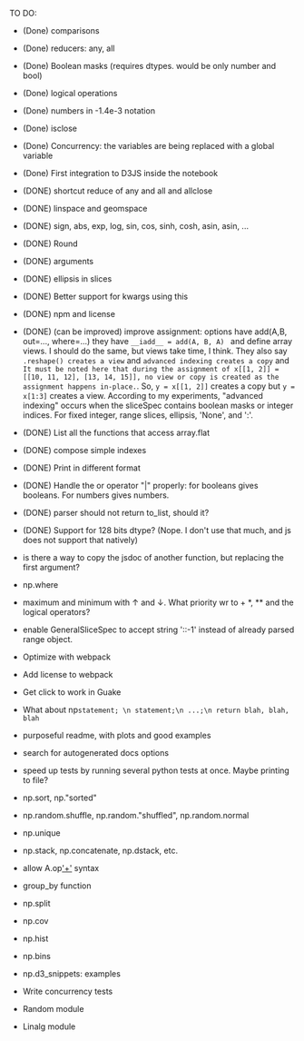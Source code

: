 


TO DO:

- (Done) comparisons
- (Done) reducers: any, all
- (Done) Boolean masks (requires dtypes. would be only number and bool)
- (Done) logical operations
- (Done) numbers in -1.4e-3 notation
- (Done) isclose
- (Done) Concurrency: the variables are being replaced with a global variable
- (Done) First integration to D3JS inside the notebook
- (DONE) shortcut reduce of any and all and allclose
- (DONE) linspace and geomspace
- (DONE) sign, abs, exp, log, sin, cos, sinh, cosh, asin, asin, ...
- (DONE) Round
- (DONE) arguments
- (DONE) ellipsis in slices
- (DONE) Better support for kwargs using this 
- (DONE) npm and license
- (DONE) (can be improved) improve assignment: options have add(A,B, out=..., where=...) they have `__iadd__ = add(A, B, A) ` and define array views. I should do the same, but views take time, I think. They also say `.reshape() creates a view` and `advanced indexing creates a copy` and `It must be noted here that during the assignment of x[[1, 2]] = [[10, 11, 12], [13, 14, 15]], no view or copy is created as the assignment happens in-place.`. So, `y = x[[1, 2]]` creates a copy but `y = x[1:3]` creates a view. According to my experiments, "advanced indexing" occurs when the sliceSpec contains boolean masks or integer indices. For fixed integer, range slices, ellipsis, 'None', and ':'.
- (DONE) List all the functions that access array.flat
- (DONE) compose simple indexes
- (DONE) Print in different format
- (DONE) Handle the or operator "|" properly: for booleans gives booleans. For numbers gives numbers. 
- (DONE) parser should not return to_list, should it?
- (DONE) Support for 128 bits dtype? (Nope. I don't use that much, and js does not support that natively)


- is there a way to copy the jsdoc of another function, but replacing the first argument?

- np.where
- maximum and minimum with ↑ and ↓. What priority wr to + *, ** and the logical operators?

- enable GeneralSliceSpec to accept string '::-1' instead of already parsed range object.

- Optimize with webpack
- Add license to webpack

- Get click to work in Guake
- What about np`statement; \n statement;\n ...;\n return blah, blah, blah`

- purposeful readme, with plots and good examples

- search for autogenerated docs options
- speed up tests by running several python tests at once. Maybe printing to file?

- np.sort, np."sorted"
- np.random.shuffle, np.random."shuffled", np.random.normal
- np.unique
- np.stack, np.concatenate, np.dstack, etc.

- allow A.op['+'](B) syntax

- group_by function
- np.split
- np.cov
- np.hist
- np.bins


- np.d3_snippets: examples

- Write concurrency tests
- Random module
- Linalg module



